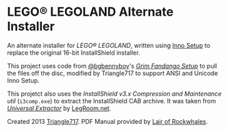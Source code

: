 LEGO:registered: LEGOLAND Alternate Installer
=============================================

An alternate installer for _LEGO® LEGOLAND_, written using [Inno Setup](http://www.jrsoftware.org/isinfo.php) 
to replace the original 16-bit InstallShield installer.

This project uses code from [@bgbennyboy](https://github.com/bgbennyboy)'s [*Grim Fandango Setup*](https://github.com/bgbennyboy/Grim-Fandango-Setup-and-Launcher)
to pull the files off the disc, modified by Triangle717 to support ANSI and Unicode Inno Setup.

This projetct also uses the *InstallShield v3.x Compression and Maintenance util* (`i3comp.exe`) to extract
the InstallShield CAB archive. It was taken from [*Universal Extractor*](legroom.net/software/uniextract) by [LegRoom.net](http://legroom.net).

Created 2013 [Triangle717](http://Triangle717.WordPress.com). PDF Manual provided by [Lair of Rockwhales](https://www.youtube.com/user/TheLairOfRockwhales).